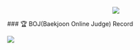 <p align="center"><img src="https://capsule-render.vercel.app/api?type=waving&height=200&maxWidth=100%&color=0:E55D87,%20100:5FC3E4&section=header&text=jongseok-oh&fontColor=ffffff&fontSize=50&fontAlign=77&fontAlignY=35" /></p>
### 🏆 BOJ(Baekjoon Online Judge) Record
 <Br>
  
 <a href="https://solved.ac/hynb13"><img src="http://mazassumnida.wtf/api/generate_badge?boj=hynb13"></a>
 
